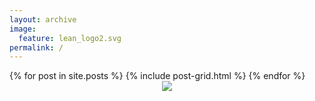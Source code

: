 ```yaml
---
layout: archive
image:
  feature: lean_logo2.svg
permalink: /
---
```


<div class="tiles">
{% for post in site.posts %}
        {% include post-grid.html %}
{% endfor %}
</div><!-- /.tiles -->


<center>
<a href="http://research.microsoft.com">
<image src="images/segoe_msr_logo.png"/>
</a>
</center>